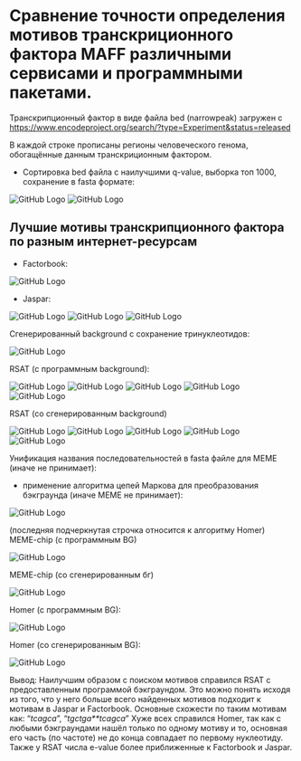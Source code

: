 # Сравнение точности определения мотивов транскриционного фактора MAFF различными сервисами и программными пакетами.
Транскрипционный фактор в виде файла bed (narrowpeak) загружен с https://www.encodeproject.org/search/?type=Experiment&status=released  

В каждой строке прописаны регионы человеческого генома, обогащённые данным транскриционным фактором.
- Сортировка bed файла с наилучшими q-value, выборка топ 1000, сохранение в fasta формате:
 
![GitHub Logo](images/Рисунок59.jpg)
![GitHub Logo](images/Рисунок60.jpg)

## Лучшие мотивы транскрипционного фактора по разным интернет-ресурсам

- Factorbook:

![GitHub Logo](images/Рисунок61.png)

- Jaspar:
 
![GitHub Logo](images/Рисунок62.png)
![GitHub Logo](images/Рисунок63.png)
![GitHub Logo](images/Рисунок64.png)
 
Сгенерированный background с сохранение тринуклеотидов:
 
![GitHub Logo](images/Рисунок65.jpg)

RSAT (с программным background):
 
![GitHub Logo](images/Рисунок66.png)
![GitHub Logo](images/Рисунок67.png)
![GitHub Logo](images/Рисунок68.png)
![GitHub Logo](images/Рисунок69.png)
![GitHub Logo](images/Рисунок70.png)
 
 
RSAT (со сгенерированным background)
 
![GitHub Logo](images/Рисунок71.png)
![GitHub Logo](images/Рисунок72.png)
![GitHub Logo](images/Рисунок73.png)
![GitHub Logo](images/Рисунок74.png)
![GitHub Logo](images/Рисунок75.png)

 
Унификация названия последовательностей в fasta файле для MEME (иначе не принимает):
+ применение алгоритма цепей Маркова для преобразования бэкграунда (иначе MEME не принимает):

![GitHub Logo](images/Рисунок76.jpg)

(последняя подчеркнутая строчка относится к алгоритму Homer)
MEME-chip (с программным BG)

![GitHub Logo](images/Рисунок77.png)
 
MEME-chip (со сгенерированным бг)

![GitHub Logo](images/Рисунок78.png)

Homer (с программным BG):

![GitHub Logo](images/Рисунок79.png)

Homer (со сгенерированным BG):

![GitHub Logo](images/Рисунок80.png)

Вывод:
Наилучшим образом с поиском мотивов справился RSAT с предоставленным программой бэкграундом. Это можно понять исходя из того, что у него больше всего найденных мотивов подходит к мотивам в Jaspar и Factorbook. Основные схожести по таким мотивам как: “*tcagca*”, “*tgctga**tcagca*”
Хуже всех справился Homer, так как с любыми бэкграундами нашёл только по одному мотиву и то, основная его часть (по частоте) не до конца совпадает по первому нуклеотиду.
Также у RSAT числа e-value более приближенные к Factorbook и Jaspar.


